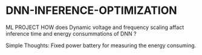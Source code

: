 # DNN-INFERENCE-OPTIMIZATION
ML PROJECT
HOW does Dynamic voltage and frequency scaling affact inference time and energy consummations of DNN ?

Simple Thoughts: Fixed power battery for measuring the energy consuming.

